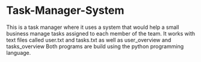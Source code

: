 # Task-Manager-System
This is a task manager where it uses a system that would help a small business manage tasks assigned to each member of the team.
It works with text files called user.txt and tasks.txt as well as user_overview and tasks_overview
Both programs are build using the python programming language.
